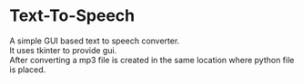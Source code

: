 # Text-To-Speech
A simple GUI based text to speech converter.  
It uses tkinter to provide gui.  
After converting a mp3 file is created in the same location where python file is placed.
